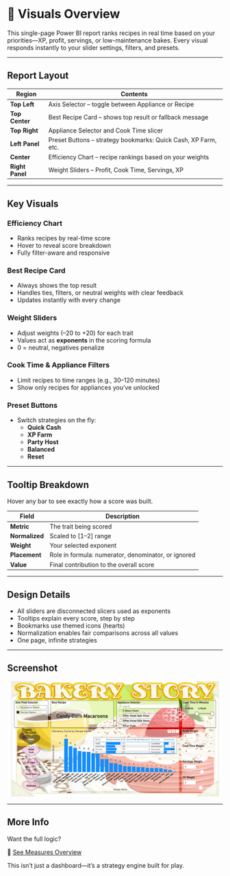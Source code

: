 # 🎨 Visuals Overview

This single-page Power BI report ranks recipes in real time based on your priorities—XP, profit, servings, or low-maintenance bakes. Every visual responds instantly to your slider settings, filters, and presets.

---

## Report Layout

| Region         | Contents                                                                 |
|----------------|--------------------------------------------------------------------------|
| **Top Left**   | Axis Selector – toggle between Appliance or Recipe                      |
| **Top Center** | Best Recipe Card – shows top result or fallback message                  |
| **Top Right**  | Appliance Selector and Cook Time slicer                                  |
| **Left Panel** | Preset Buttons – strategy bookmarks: Quick Cash, XP Farm, etc. |
| **Center**     | Efficiency Chart – recipe rankings based on your weights                 |
| **Right Panel**| Weight Sliders – Profit, Cook Time, Servings, XP                         |

---

## Key Visuals

### Efficiency Chart
- Ranks recipes by real-time score  
- Hover to reveal score breakdown  
- Fully filter-aware and responsive

### Best Recipe Card
- Always shows the top result  
- Handles ties, filters, or neutral weights with clear feedback  
- Updates instantly with every change

### Weight Sliders
- Adjust weights (–20 to +20) for each trait  
- Values act as **exponents** in the scoring formula  
- 0 = neutral, negatives penalize

### Cook Time & Appliance Filters
- Limit recipes to time ranges (e.g., 30–120 minutes)  
- Show only recipes for appliances you’ve unlocked

### Preset Buttons
- Switch strategies on the fly:
  - **Quick Cash**  
  - **XP Farm**  
  - **Party Host**  
  - **Balanced**  
  - **Reset**

---

## Tooltip Breakdown

Hover any bar to see exactly how a score was built.

| Field         | Description                              |
|---------------|------------------------------------------|
| **Metric**    | The trait being scored                   |
| **Normalized**| Scaled to [1–2] range                    |
| **Weight**    | Your selected exponent                   |
| **Placement** | Role in formula: numerator, denominator, or ignored |
| **Value**     | Final contribution to the overall score  |

---

## Design Details

- All sliders are disconnected slicers used as exponents  
- Tooltips explain every score, step by step  
- Bookmarks use themed icons (hearts)  
- Normalization enables fair comparisons across all values  
- One page, infinite strategies

---

## Screenshot

![Bakery Story Screenshot](./images/bakery_story.png)

---

## More Info

Want the full logic?

📄 [See Measures Overview](./measures_overview.md)

This isn’t just a dashboard—it’s a strategy engine built for play.
